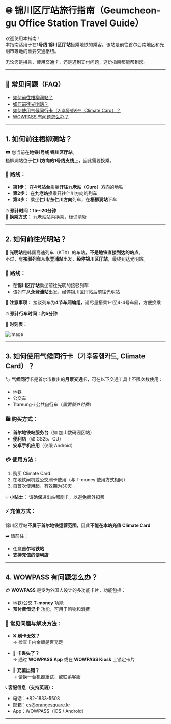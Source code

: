# 🌐 锦川区厅站旅行指南（Geumcheon-gu Office Station Travel Guide）

欢迎使用本指南！  
本指南适用于在**1号线 锦川区厅站**搭乘地铁的乘客。该站是前往首尔西南地区和光明市等地的重要交通枢纽。

无论您是换乘、使用交通卡，还是遇到支付问题，这份指南都能帮到您。

---

## 📌 常见问题（FAQ）

- [如何前往梧柳洞站？](#1-如何前往梧柳洞站)
- [如何前往光明站？](#2-如何前往光明站)
- [如何使用气候同行卡（기후동행카드, Climate Card）？](#3-如何使用气候同行卡-climate-card)
- [WOWPASS 有问题怎么办？](#4-wowpass-有问题怎么办)

---

## 1. 如何前往梧柳洞站？

🛤 您当前在**地铁1号线 锦川区厅站**。  
梧柳洞站位于**仁川方向的1号线支线**上，因此需要换乘。

### 🚉 路线：
- **第1步：** 在**4号站台**乘坐**开往九老站（Guro）方向**的地铁
- **第2步：** 在**九老站**换乘开往仁川方向的列车
- **第3步：** 乘坐**仁川/东仁川方向**列车，在**梧柳洞站**下车

⏱ **预计时间：15～20分钟**  
📍 **换乘方式：** 九老站站内换乘，标识清晰

---

## 2. 如何前往光明站？

🚄 **光明站**是韩国高速列车（KTX）的车站，**不是地铁直接到达的站点**。  
不过，有**接驳列车**从**永登浦站**出发，**经停锦川区厅站**，最终到达光明站。

### 🚉 路线：
- 在**锦川区厅站**乘坐前往光明的接驳列车
- 该列车从**永登浦站**出发，经停锦川区厅站后前往光明站

📌 **注意事项：** 接驳列车为**4节车厢编组**，请尽量搭乘1-1至4-4号车厢，方便换乘

⏱ **预计行车时间：约5分钟**

🔗 **时刻表：**

![image](https://github.com/user-attachments/assets/1fb75caf-70f7-4312-b07d-8566adf4909a)

---

## 3. 如何使用气候同行卡（기후동행카드, Climate Card）？

🏷️ **气候同行卡**是首尔市推出的**月票交通卡**，可在以下交通工具上不限次数使用：
- 地铁  
- 公交车  
- Ttareung-i 公共自行车（*需要额外付费*）

### 🛍️ 购买方式：
- **首尔地铁站服务台**（如 加山数码园区站）
- **便利店**（如 GS25、CU）
- **安卓手机应用**（仅限 Android）

### 💳 使用方法：
1. 购买 Climate Card  
2. 在地铁闸机或公交刷卡使用（与 T-money 使用方式相同）  
3. 自首次使用起，有效期为30天

💡 **小贴士：** 请确保进出站都刷卡，以避免额外扣费

### ⚡ 充值方式：
锦川区厅站**不属于首尔地铁运营范围**，因此**不能在本站充值 Climate Card**

➡️ 请前往：
- 任意**首尔地铁站**
- **支持充值的便利店**

---

## 4. WOWPASS 有问题怎么办？

💳 **WOWPASS** 是专为外国人设计的多功能卡片，功能包括：
- 地铁/公交 **T-money** 功能  
- **预付费借记卡** 功能，可用于购物和消费

### 🔧 常见问题与解决方法：

- ❌ **刷卡无效？**  
  → 检查卡内余额是否充足

- 🚫 **卡丢失了？**  
  → 通过 **WOWPASS App** 或在 **WOWPASS Kiosk** 上锁定卡片

- 🔄 **充值出错？**  
  → 请换一台机器重试，或联系客服

📞 **客服信息（支持英语）：**  
- 电话：+82-1833-5508  
- 邮箱：cs@orangesquare.kr  
- App：WOWPASS（iOS / Android）

---

